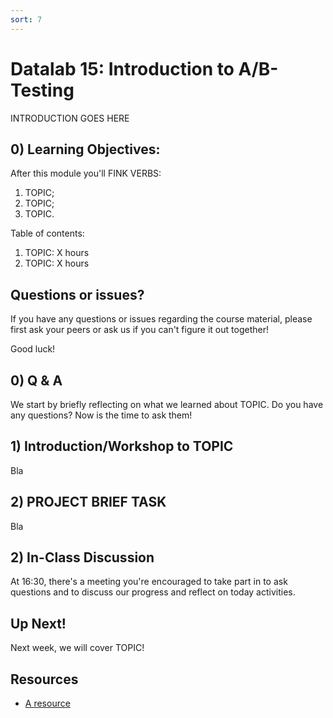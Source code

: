 ```yaml
---
sort: 7
---
```


# Datalab 15: Introduction to A/B-Testing

INTRODUCTION GOES HERE

## 0) Learning Objectives:
After this module you'll FINK VERBS:
1. TOPIC;
2. TOPIC;
3. TOPIC.

Table of contents:
1. TOPIC: X hours
2. TOPIC: X hours


## Questions or issues?
If you have any questions or issues regarding the course material, please first ask your peers or ask us if you can't figure it out together!

Good luck!

## 0) Q & A
We start by briefly reflecting on what we learned about TOPIC. Do you have any questions? Now is the time to ask them!

## 1) Introduction/Workshop to TOPIC
Bla

## 2) PROJECT BRIEF TASK
Bla


## 2) In-Class Discussion
At 16:30, there's a meeting you're encouraged to take part in to ask questions and to discuss our progress and reflect on today activities.

## Up Next!
Next week, we will cover TOPIC!


## Resources
- [A resource](www.google.com)
